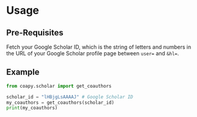 # Usage

## Pre-Requisites

Fetch your Google Scholar ID, which is the string of letters and numbers in the URL of your Google Scholar profile page between `user=` and `&hl=`.

## Example

```python
from coapy.scholar import get_coauthors

scholar_id = "lHBjgLsAAAAJ" # Google Scholar ID
my_coauthors = get_coauthors(scholar_id)
print(my_coauthors)
```
